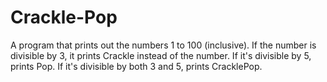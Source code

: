 # Crackle-Pop

A program that prints out the numbers 1 to 100 (inclusive). If the number is divisible by 3, it prints Crackle instead of the number. If it's divisible by 5, prints Pop. If it's divisible by both 3 and 5, prints CracklePop. 

